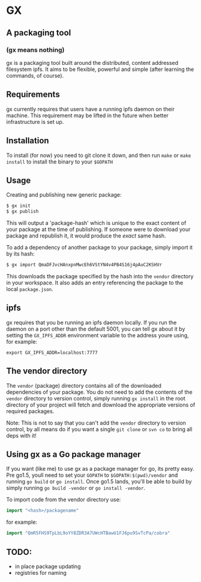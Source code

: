 # GX
## A packaging tool
### (gx means nothing)

gx is a packaging tool built around the distributed, content addressed filesystem
ipfs. It aims to be flexible, powerful and simple (after learning the commands, of
course).

## Requirements
gx currently requires that users have a running ipfs daemon on their machine.
This requirement may be lifted in the future when better infrastructure is set
up.

## Installation
To install (for now) you need to git clone it down, and then run `make` or
`make install` to install the binary to your `$GOPATH`

## Usage

Creating and publishing new generic package:

```bash
$ gx init
$ gx publish
```

This will output a 'package-hash' which is unique to the exact content of your
package at the time of publishing. If someone were to download your package and
republish it, it would produce the *exact* same hash.

To add a dependency of another package to your package, simply import it by its
hash:

```bash
$ gx import QmaDFJvcHAnxpnMwcEh6VStYN4v4PB4S16j4pAuC2KSHVr
```

This downloads the package specified by the hash into the `vendor` directory in your
workspace. It also adds an entry referencing the package to the local `package.json`.

## ipfs

gx requires that you be running an ipfs daemon locally. If you run the daemon
on a port other than the default 5001, you can tell gx about it by setting the
`GX_IPFS_ADDR` environment variable to the address youre using, for example:

```
export GX_IPFS_ADDR=localhost:7777
```

## The vendor directory

The `vendor` (package) directory contains all of the downloaded dependencies of your
package.  You do not need to add the contents of the `vendor` directory to version
control, simply running `gx install` in the root directory of your project will
fetch and download the appropriate versions of required packages. 

Note: This is not to say that you can't add the `vendor` directory to version control,
by all means do if you want a single `git clone` or `svn co` to bring all deps
with it!

## Using gx as a Go package manager

If you want (like me) to use gx as a package manager for go, its pretty easy.
Pre go1.5, youll need to set your `GOPATH` to `$GOPATH:$(pwd)/vendor` and 
running `go build` or `go install`. Once go1.5 lands, you'll be able to build by
simply running `go build -vendor` or `go install -vendor`.

To import code from the vendor directory use:

```go
import "<hash>/packagename"
```

for example:
```go
import "QmR5FHS9TpLbL9oYY8ZDR3A7UWcHTBawU1FJ6pu9SvTcPa/cobra"
```

## TODO:
- in place package updating
- registries for naming
